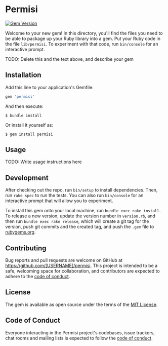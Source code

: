 # Permisi

[![Gem Version](https://badge.fury.io/rb/permisi.svg)](https://badge.fury.io/rb/permisi)

Welcome to your new gem! In this directory, you'll find the files you need to be able to package up your Ruby library into a gem. Put your Ruby code in the file `lib/permisi`. To experiment with that code, run `bin/console` for an interactive prompt.

TODO: Delete this and the text above, and describe your gem

## Installation

Add this line to your application's Gemfile:

```ruby
gem 'permisi'
```

And then execute:

    $ bundle install

Or install it yourself as:

    $ gem install permisi

## Usage

TODO: Write usage instructions here

## Development

After checking out the repo, run `bin/setup` to install dependencies. Then, run `rake spec` to run the tests. You can also run `bin/console` for an interactive prompt that will allow you to experiment.

To install this gem onto your local machine, run `bundle exec rake install`. To release a new version, update the version number in `version.rb`, and then run `bundle exec rake release`, which will create a git tag for the version, push git commits and the created tag, and push the `.gem` file to [rubygems.org](https://rubygems.org).

## Contributing

Bug reports and pull requests are welcome on GitHub at https://github.com/[USERNAME]/permisi. This project is intended to be a safe, welcoming space for collaboration, and contributors are expected to adhere to the [code of conduct](https://github.com/[USERNAME]/permisi/blob/master/CODE_OF_CONDUCT.md).

## License

The gem is available as open source under the terms of the [MIT License](https://opensource.org/licenses/MIT).

## Code of Conduct

Everyone interacting in the Permisi project's codebases, issue trackers, chat rooms and mailing lists is expected to follow the [code of conduct](https://github.com/[USERNAME]/permisi/blob/master/CODE_OF_CONDUCT.md).
